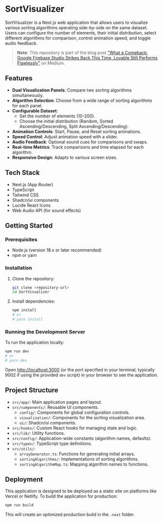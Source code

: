 # SortVisualizer

SortVisualizer is a Next.js web application that allows users to visualize various sorting algorithms operating side-by-side on the same dataset. Users can configure the number of elements, their initial distribution, select different algorithms for comparison, control animation speed, and toggle audio feedback.

> **Note**: This repository is part of the blog post ["What a Comeback: Google Firebase Studio Strikes Back This Time, Lovable Still Performs Flawlessly"](https://medium.com/@wjleon/what-a-comeback-google-firebase-studio-strikes-back-this-time-lovable-still-performs-flawlessly-cc9aafabaf6c) on Medium.

## Features

-   **Dual Visualization Panels**: Compare two sorting algorithms simultaneously.
-   **Algorithm Selection**: Choose from a wide range of sorting algorithms for each panel.
-   **Configurable Dataset**:
    -   Set the number of elements (10-200).
    -   Choose the initial distribution (Random, Sorted Ascending/Descending, Split Ascending/Descending).
-   **Animation Controls**: Start, Pause, and Reset sorting animations.
-   **Speed Control**: Adjust animation speed with a slider.
-   **Audio Feedback**: Optional sound cues for comparisons and swaps.
-   **Real-time Metrics**: Track comparisons and time elapsed for each algorithm.
-   **Responsive Design**: Adapts to various screen sizes.

## Tech Stack

-   Next.js (App Router)
-   TypeScript
-   Tailwind CSS
-   Shadcn/ui components
-   Lucide React Icons
-   Web Audio API (for sound effects)

## Getting Started

### Prerequisites

-   Node.js (version 18.x or later recommended)
-   npm or yarn

### Installation

1.  Clone the repository:
    ```bash
    git clone <repository-url>
    cd SortVisualizer
    ```

2.  Install dependencies:
    ```bash
    npm install
    # or
    # yarn install
    ```

### Running the Development Server

To run the application locally:

```bash
npm run dev
# or
# yarn dev
```

Open [http://localhost:3000](http://localhost:3000) (or the port specified in your terminal, typically 9002 if using the provided `dev` script) in your browser to see the application.

## Project Structure

-   `src/app/`: Main application pages and layout.
-   `src/components/`: Reusable UI components.
    -   `config/`: Components for global configuration controls.
    -   `visualization/`: Components for the sorting visualization area.
    -   `ui/`: Shadcn/ui components.
-   `src/hooks/`: Custom React hooks for managing state and logic.
-   `src/lib/`: Utility functions.
-   `src/config/`: Application-wide constants (algorithm names, defaults).
-   `src/types/`: TypeScript type definitions.
-   `src/utils/`:
    -   `arrayGenerator.ts`: Functions for generating initial arrays.
    -   `sortingAlgorithms/`: Implementations of sorting algorithms.
    -   `sortingAlgorithmMap.ts`: Mapping algorithm names to functions.

## Deployment

This application is designed to be deployed as a static site on platforms like Vercel or Netlify.
To build the application for production:
```bash
npm run build
```
This will create an optimized production build in the `.next` folder.
